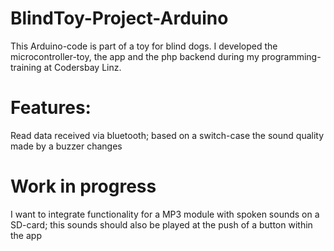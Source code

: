 # BlindToy-Project-Arduino

This Arduino-code is part of a toy for blind dogs. I developed the microcontroller-toy, the app and the php backend during my programming-training at Codersbay Linz.

# Features:
Read data received via bluetooth; based on a switch-case the sound quality made by a buzzer changes

# Work in progress
I want to integrate functionality for a MP3 module with spoken sounds on a SD-card;
this sounds should also be played at the push of a button within the app
